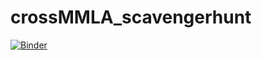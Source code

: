# crossMMLA_scavengerhunt

[![Binder](https://mybinder.org/badge_logo.svg)](https://mybinder.org/v2/gh/MelissaPerez111/crossMMLA_scavengerhunt/master)

